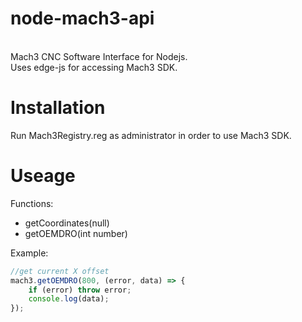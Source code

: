 # node-mach3-api
<br>Mach3 CNC Software Interface for Nodejs. 
<br>Uses edge-js for accessing Mach3 SDK.

# Installation
Run Mach3Registry.reg as administrator in order to use Mach3 SDK.

# Useage
Functions:
    <ul>
    <li>getCoordinates(null) </li>
    <li>getOEMDRO(int number)</li>
    </ul>

Example:

```Javascript
//get current X offset
mach3.getOEMDRO(800, (error, data) => {
    if (error) throw error;
    console.log(data);
});
```